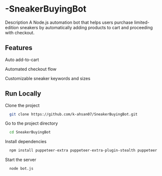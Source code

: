 
# -SneakerBuyingBot

Description
A Node.js automation bot that helps users purchase limited-edition sneakers by automatically adding products to cart and proceeding with checkout.

## Features

Auto add-to-cart

Automated checkout flow

Customizable sneaker keywords and sizes


## Run Locally

Clone the project

```bash
  git clone https://github.com/k-ahsan07/SneakerBuyingBot.git
```

Go to the project directory

```bash
  cd SneakerBuyingBot
```

Install dependencies

```bash
  npm install puppeteer-extra puppeteer-extra-plugin-stealth puppeteer
```

Start the server

```bash
  node bot.js
```


